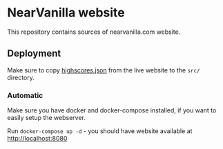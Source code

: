 # NearVanilla website

This repository contains sources of nearvanilla.com website.

## Deployment

Make sure to copy [highscores.json](https://nearvanilla.com/highscores.json)
from the live website to the `src/` directory.

### Automatic

Make sure you have docker and docker-compose installed,
if you want to easily setup the webserver.

Run `docker-compose up -d` - you should have website available at <http://localhost:8080>
